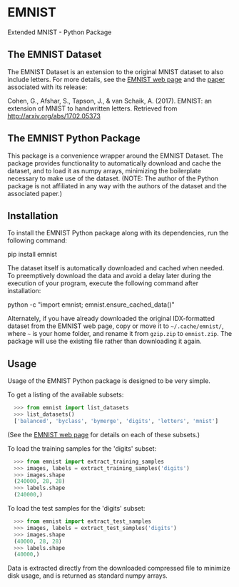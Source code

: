 # EMNIST
Extended MNIST - Python Package

## The EMNIST Dataset

The EMNIST Dataset is an extension to the original MNIST dataset to also include letters. For more details, see
the [EMNIST web page](https://www.nist.gov/itl/iad/image-group/emnist-dataset) and the 
[paper](http://arxiv.org/abs/1702.05373) associated with its release:

  Cohen, G., Afshar, S., Tapson, J., & van Schaik, A. (2017).
  EMNIST: an extension of MNIST to handwritten letters.
  Retrieved from http://arxiv.org/abs/1702.05373

## The EMNIST Python Package

This package is a convenience wrapper around the EMNIST Dataset. The package provides functionality to 
automatically download and cache the dataset, and to load it as numpy arrays, minimizing the boilerplate 
necessary to make use of the dataset. (NOTE: The author of the Python package is not affiliated in any way 
with the authors of the dataset and the associated paper.)

## Installation

To install the EMNIST Python package along with its dependencies, run the following command:

  pip install emnist

The dataset itself is automatically downloaded and cached when needed. To preemptively download the data
and avoid a delay later during the execution of your program, execute the following command after
installation:

  python -c "import emnist; emnist.ensure_cached_data()"

Alternately, if you have already downloaded the original IDX-formatted dataset from the EMNIST web page,
copy or move it to `~/.cache/emnist/`, where `~` is your home folder, and rename it from `gzip.zip` to 
`emnist.zip`. The package will use the existing file rather than downloading it again.

## Usage

Usage of the EMNIST Python package is designed to be very simple. 

To get a listing of the available subsets:

```python
  >>> from emnist import list_datasets
  >>> list_datasets()
  ['balanced', 'byclass', 'bymerge', 'digits', 'letters', 'mnist']
```

(See the [EMNIST web page](https://www.nist.gov/itl/iad/image-group/emnist-dataset) for details on each of 
these subsets.)

To load the training samples for the 'digits' subset:

```python
  >>> from emnist import extract_training_samples
  >>> images, labels = extract_training_samples('digits')
  >>> images.shape
  (240000, 28, 28)
  >>> labels.shape
  (240000,)
```

To load the test samples for the 'digits' subset:

```python
  >>> from emnist import extract_test_samples
  >>> images, labels = extract_test_samples('digits')
  >>> images.shape
  (40000, 28, 28)
  >>> labels.shape
  (40000,)
```

Data is extracted directly from the downloaded compressed file to minimize disk usage, and is returned 
as standard numpy arrays.
